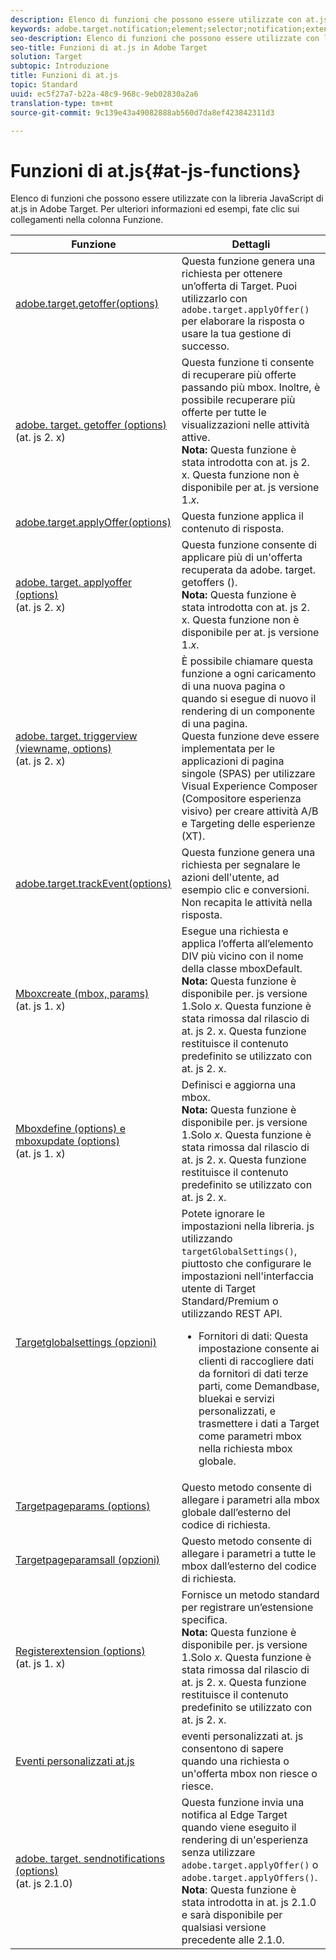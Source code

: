 ```yaml
---
description: Elenco di funzioni che possono essere utilizzate con at.js.
keywords: adobe.target.notification;element;selector;notification;extension
seo-description: Elenco di funzioni che possono essere utilizzate con la libreria JavaScript di at.js in Adobe Target.
seo-title: Funzioni di at.js in Adobe Target
solution: Target
subtopic: Introduzione
title: Funzioni di at.js
topic: Standard
uuid: ec5f27a7-b22a-48c9-968c-9eb02830a2a6
translation-type: tm+mt
source-git-commit: 9c139e43a49082888ab560d7da8ef423842311d3

---
```



# Funzioni di at.js{#at-js-functions}

Elenco di funzioni che possono essere utilizzate con la libreria JavaScript di at.js in Adobe Target. Per ulteriori informazioni ed esempi, fate clic sui collegamenti nella colonna Funzione.

| Funzione | Dettagli |
| --- | --- | 
| [adobe.target.getoffer(options)](/help/c-implementing-target/c-implementing-target-for-client-side-web/adobe-target-getoffer.md) | Questa funzione genera una richiesta per ottenere un’offerta di Target. Puoi utilizzarlo con `adobe.target.applyOffer()` per elaborare la risposta o usare la tua gestione di successo. |
| [adobe. target. getoffer (options)](/help/c-implementing-target/c-implementing-target-for-client-side-web/adobe-target-getoffers-atjs-2.md)<br>(at. js 2. x) | Questa funzione ti consente di recuperare più offerte passando più mbox. Inoltre, è possibile recuperare più offerte per tutte le visualizzazioni nelle attività attive.<br>**Nota:** Questa funzione è stata introdotta con at. js 2. x. Questa funzione non è disponibile per at. js versione 1.*x*. |
| [adobe.target.applyOffer(options)](/help/c-implementing-target/c-implementing-target-for-client-side-web/adobe-target-applyoffer.md) | Questa funzione applica il contenuto di risposta. |
| [adobe. target. applyoffer (options)](/help/c-implementing-target/c-implementing-target-for-client-side-web/adobe-target-applyoffers-atjs-2.md)<br>(at. js 2. x) | Questa funzione consente di applicare più di un&#39;offerta recuperata da adobe. target. getoffers ().<br>**Nota:** Questa funzione è stata introdotta con at. js 2. x. Questa funzione non è disponibile per at. js versione 1.*x*. |
| [adobe. target. triggerview (viewname, options)](/help/c-implementing-target/c-implementing-target-for-client-side-web/adobe-target-triggerview-atjs-2.md)<br>(at. js 2. x) | È possibile chiamare questa funzione a ogni caricamento di una nuova pagina o quando si esegue di nuovo il rendering di un componente di una pagina.<br> Questa funzione deve essere implementata per le applicazioni di pagina singole (SPAS) per utilizzare Visual Experience Composer (Compositore esperienza visivo) per creare attività A/B e Targeting delle esperienze (XT). |
| [adobe.target.trackEvent(options)](/help/c-implementing-target/c-implementing-target-for-client-side-web/adobe-target-trackevent.md) | Questa funzione genera una richiesta per segnalare le azioni dell&#39;utente, ad esempio clic e conversioni. Non recapita le attività nella risposta. |
| [Mboxcreate (mbox, params)](/help/c-implementing-target/c-implementing-target-for-client-side-web/mboxcreate-atjs.md)<br>(at. js 1. x) | Esegue una richiesta e applica l’offerta all’elemento DIV più vicino con il nome della classe mboxDefault.<br>**Nota:** Questa funzione è disponibile per. js versione 1.Solo *x*. Questa funzione è stata rimossa dal rilascio di at. js 2. x. Questa funzione restituisce il contenuto predefinito se utilizzato con at. js 2. x. |
| [Mboxdefine (options) e mboxupdate (options)](/help/c-implementing-target/c-implementing-target-for-client-side-web/mboxdefine-mboxupdate-atjs-1x.md)<br>(at. js 1. x) | Definisci e aggiorna una mbox.<br>**Nota:** Questa funzione è disponibile per. js versione 1.Solo *x*. Questa funzione è stata rimossa dal rilascio di at. js 2. x. Questa funzione restituisce il contenuto predefinito se utilizzato con at. js 2. x. |
| [Targetglobalsettings (opzioni)](/help/c-implementing-target/c-implementing-target-for-client-side-web/targetgobalsettings.md) | Potete ignorare le impostazioni nella libreria. js utilizzando `targetGlobalSettings()`, piuttosto che configurare le impostazioni nell&#39;interfaccia utente di Target Standard/Premium o utilizzando REST API.<ul><li>Fornitori di dati: Questa impostazione consente ai clienti di raccogliere dati da fornitori di dati terze parti, come Demandbase, bluekai e servizi personalizzati, e trasmettere i dati a Target come parametri mbox nella richiesta mbox globale.</li></ul> |
| [Targetpageparams (options)](/help/c-implementing-target/c-implementing-target-for-client-side-web/targetpageparams.md) | Questo metodo consente di allegare i parametri alla mbox globale dall’esterno del codice di richiesta. |
| [Targetpageparamsall (opzioni)](/help/c-implementing-target/c-implementing-target-for-client-side-web/targetpageparamsall.md) | Questo metodo consente di allegare i parametri a tutte le mbox dall’esterno del codice di richiesta. |
| [Registerextension (options)](/help/c-implementing-target/c-implementing-target-for-client-side-web/registerextension-atjs-1x.md)<br>(at. js 1. x) | Fornisce un metodo standard per registrare un’estensione specifica.<br>**Nota:** Questa funzione è disponibile per. js versione 1.Solo *x*. Questa funzione è stata rimossa dal rilascio di at. js 2. x. Questa funzione restituisce il contenuto predefinito se utilizzato con at. js 2. x. |
| [Eventi personalizzati at.js](/help/c-implementing-target/c-implementing-target-for-client-side-web/atjs-custom-events.md) | eventi personalizzati at. js consentono di sapere quando una richiesta o un&#39;offerta mbox non riesce o riesce. |
| [adobe. target. sendnotifications (options)](/help/c-implementing-target/c-implementing-target-for-client-side-web/adobe.target.sendnotifications-atjs-21.md)<br>(at. js 2.1.0) | Questa funzione invia una notifica al Edge Target quando viene eseguito il rendering di un&#39;esperienza senza utilizzare `adobe.target.applyOffer()` o `adobe.target.applyOffers()`.<br>**Nota**: Questa funzione è stata introdotta in at. js 2.1.0 e sarà disponibile per qualsiasi versione precedente alle 2.1.0. |

